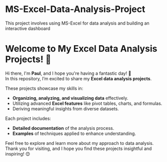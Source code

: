 # MS-Excel-Data-Analysis-Project
This project involves using MS-Excel for data analysis and building an interactive dashboard
# Welcome to My Excel Data Analysis Projects! 👋

Hi there, I'm **Paul**, and I hope you're having a fantastic day! 🌟  
In this repository, I’m excited to share my **Excel data analysis projects**.  

These projects showcase my skills in:  
- **Organizing, analyzing, and visualizing data** effectively.  
- Utilizing advanced **Excel features** like pivot tables, charts, and formulas.  
- Deriving meaningful insights from diverse datasets.  

Each project includes:  
- **Detailed documentation** of the analysis process.  
- **Examples** of techniques applied to enhance understanding.  

Feel free to explore and learn more about my approach to data analysis.  
Thank you for visiting, and I hope you find these projects insightful and inspiring! 😊

